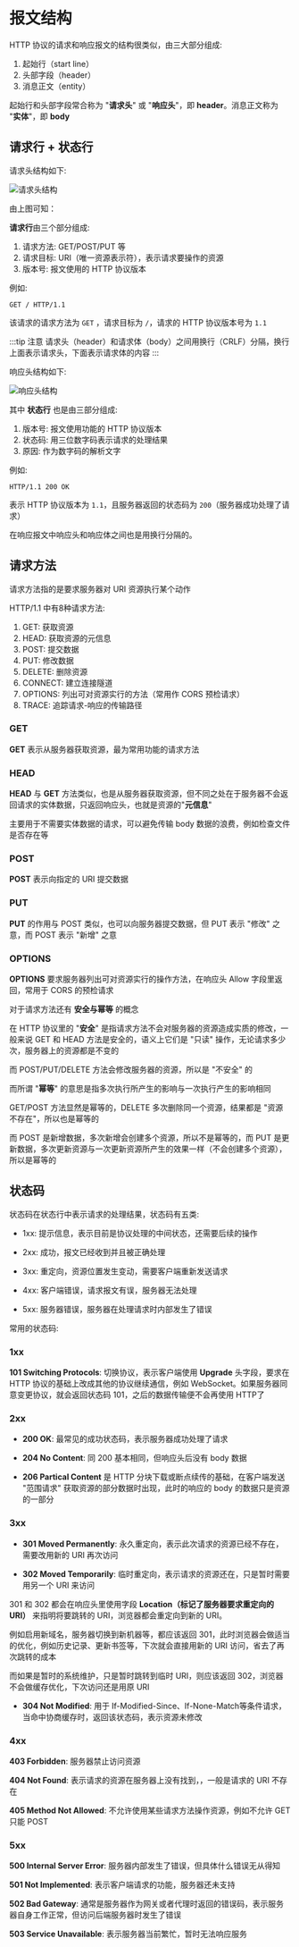 # 报文结构

HTTP 协议的请求和响应报文的结构很类似，由三大部分组成:

1. 起始行（start line）
2. 头部字段（header）
3. 消息正文（entity）

起始行和头部字段常合称为 "**请求头**" 或 "**响应头**"，即 **header**。消息正文称为 "**实体**"，即 **body**

## 请求行 + 状态行

请求头结构如下:

![请求头结构](../../images/request-header.png)

由上图可知：

**请求行**由三个部分组成:

1. 请求方法: GET/POST/PUT 等
2. 请求目标: URI（唯一资源表示符），表示请求要操作的资源
3. 版本号: 报文使用的 HTTP 协议版本

例如:

`GET / HTTP/1.1`

该请求的请求方法为 `GET` ，请求目标为 `/`，请求的 HTTP 协议版本号为 `1.1`

:::tip 注意
请求头（header）和请求体（body）之间用换行（CRLF）分隔，换行上面表示请求头，下面表示请求体的内容
:::

响应头结构如下:

![响应头结构](../../images/response-header.png)

其中 **状态行** 也是由三部分组成:

1. 版本号: 报文使用功能的 HTTP 协议版本
2. 状态码: 用三位数字码表示请求的处理结果
3. 原因: 作为数字码的解析文字

例如:

`HTTP/1.1 200 OK`

表示 HTTP 协议版本为 `1.1`，且服务器返回的状态码为 `200`（服务器成功处理了请求）

在响应报文中响应头和响应体之间也是用换行分隔的。

## 请求方法

请求方法指的是要求服务器对 URI 资源执行某个动作

HTTP/1.1 中有8种请求方法:

1. GET: 获取资源
2. HEAD: 获取资源的元信息
3. POST: 提交数据
4. PUT: 修改数据
5. DELETE: 删除资源
6. CONNECT: 建立连接隧道
7. OPTIONS: 列出可对资源实行的方法（常用作 CORS 预检请求）
8. TRACE: 追踪请求-响应的传输路径

### GET

**GET** 表示从服务器获取资源，最为常用功能的请求方法

### HEAD

**HEAD** 与 **GET** 方法类似，也是从服务器获取资源，但不同之处在于服务器不会返回请求的实体数据，只返回响应头，也就是资源的"**元信息**"

主要用于不需要实体数据的请求，可以避免传输 body 数据的浪费，例如检查文件是否存在等

### POST

**POST** 表示向指定的 URI 提交数据

### PUT

**PUT** 的作用与 POST 类似，也可以向服务器提交数据，但 PUT 表示 "修改" 之意，而 POST 表示 "新增" 之意

### OPTIONS

**OPTIONS** 要求服务器列出可对资源实行的操作方法，在响应头 Allow 字段里返回，常用于 CORS 的预检请求

对于请求方法还有 **安全与幂等** 的概念

在 HTTP 协议里的 "**安全**" 是指请求方法不会对服务器的资源造成实质的修改，一般来说 GET 和 HEAD 方法是安全的，语义上它们是 "只读" 操作，无论请求多少次，服务器上的资源都是不变的

而 POST/PUT/DELETE 方法会修改服务器的资源，所以是 "不安全" 的

而所谓 "**幂等**" 的意思是指多次执行所产生的影响与一次执行产生的影响相同

GET/POST 方法显然是幂等的，DELETE 多次删除同一个资源，结果都是 "资源不存在"，所以也是幂等的

而 POST 是新增数据，多次新增会创建多个资源，所以不是幂等的，而 PUT 是更新数据，多次更新资源与一次更新资源所产生的效果一样（不会创建多个资源），所以是幂等的

## 状态码

状态码在状态行中表示请求的处理结果，状态码有五类:

- 1xx: 提示信息，表示目前是协议处理的中间状态，还需要后续的操作

- 2xx: 成功，报文已经收到并且被正确处理

- 3xx: 重定向，资源位置发生变动，需要客户端重新发送请求

- 4xx: 客户端错误，请求报文有误，服务器无法处理

- 5xx: 服务器错误，服务器在处理请求时内部发生了错误

常用的状态码:

### 1xx

**101 Switching Protocols**: 切换协议，表示客户端使用 **Upgrade** 头字段，要求在 HTTP 协议的基础上改成其他的协议继续通信，例如 WebSocket。如果服务器同意变更协议，就会返回状态码 101，之后的数据传输便不会再使用 HTTP了

### 2xx

- **200 OK**: 最常见的成功状态码，表示服务器成功处理了请求

- **204 No Content**: 同 200 基本相同，但响应头后没有 body 数据

- **206 Partical Content** 是 HTTP 分块下载或断点续传的基础，在客户端发送 "范围请求" 获取资源的部分数据时出现，此时的响应的 body 的数据只是资源的一部分

### 3xx

- **301 Moved Permanently**: 永久重定向，表示此次请求的资源已经不存在，需要改用新的 URI 再次访问

- **302 Moved Temporarily**: 临时重定向，表示请求的资源还在，只是暂时需要用另一个 URI 来访问

301 和 302 都会在响应头里使用字段 **Location（标记了服务器要求重定向的 URI）** 来指明将要跳转的 URI，浏览器都会重定向到新的 URI。

例如启用新域名，服务器切换到新机器等，都应该返回 301，此时浏览器会做适当的优化，例如历史记录、更新书签等，下次就会直接用新的 URI 访问，省去了再次跳转的成本

而如果是暂时的系统维护，只是暂时跳转到临时 URI，则应该返回 302，浏览器不会做缓存优化，下次访问还是用原 URI

- **304 Not Modified**: 用于 If-Modified-Since、If-None-Match等条件请求，当命中协商缓存时，返回该状态码，表示资源未修改

### 4xx

**403 Forbidden**: 服务器禁止访问资源

**404 Not Found**: 表示请求的资源在服务器上没有找到，，一般是请求的 URI 不存在

**405 Method Not Allowed**: 不允许使用某些请求方法操作资源，例如不允许 GET 只能 POST

### 5xx

**500 Internal Server Error**: 服务器内部发生了错误，但具体什么错误无从得知

**501 Not Implemented**: 表示客户端请求的功能，服务器还未支持

**502 Bad Gateway**: 通常是服务器作为网关或者代理时返回的错误码，表示服务器自身工作正常，但访问后端服务器时发生了错误

**503 Service Unavailable**: 表示服务器当前繁忙，暂时无法响应服务
